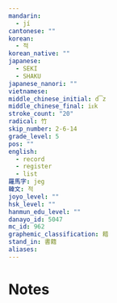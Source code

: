 ```yaml
---
mandarin:
  - jí
cantonese: ""
korean:
  - 적
korean_native: ""
japanese:
  - SEKI
  - SHAKU
japanese_nanori: ""
vietnamese:
middle_chinese_initial: d͡z
middle_chinese_final: iᴇk
stroke_count: "20"
radical: 竹
skip_number: 2-6-14
grade_level: 5
pos: ""
english:
  - record
  - register
  - list
羅馬字: jeg
韓文: 적
joyo_level: ""
hsk_level: ""
hanmun_edu_level: ""
danayo_id: 5047
mc_id: 962
graphemic_classification: 耤
stand_in: 書籍
aliases:
---
```


# Notes
